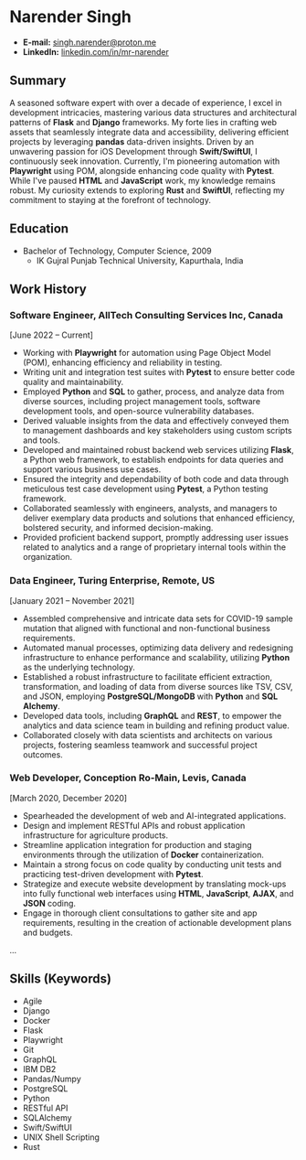 # Narender Singh

- **E-mail:** singh.narender@proton.me
- **LinkedIn:** [linkedin.com/in/mr-narender](linkedin.com/in/mr-narender)

## Summary
A seasoned software expert with over a decade of experience, I excel in development intricacies, mastering various data structures and architectural patterns of **Flask** and **Django** frameworks. My forte lies in crafting web assets that seamlessly integrate data and accessibility, delivering efficient projects by leveraging **pandas** data-driven insights. Driven by an unwavering passion for iOS Development through **Swift/SwiftUI**, I continuously seek innovation. Currently, I'm pioneering automation with **Playwright** using POM, alongside enhancing code quality with **Pytest**. While I've paused **HTML** and **JavaScript** work, my knowledge remains robust. My curiosity extends to exploring **Rust** and **SwiftUI**, reflecting my commitment to staying at the forefront of technology.

## Education
- Bachelor of Technology, Computer Science, 2009
  - IK Gujral Punjab Technical University, Kapurthala, India

## Work History

### Software Engineer, AllTech Consulting Services Inc, Canada
[June 2022 – Current]
- Working with **Playwright** for automation using Page Object Model (POM), enhancing efficiency and reliability in testing.
- Writing unit and integration test suites with **Pytest** to ensure better code quality and maintainability.
- Employed **Python** and **SQL** to gather, process, and analyze data from diverse sources, including project management tools, software development tools, and open-source vulnerability databases.
- Derived valuable insights from the data and effectively conveyed them to management dashboards and key stakeholders using custom scripts and tools.
- Developed and maintained robust backend web services utilizing **Flask**, a Python web framework, to establish endpoints for data queries and support various business use cases.
- Ensured the integrity and dependability of both code and data through meticulous test case development using **Pytest**, a Python testing framework.
- Collaborated seamlessly with engineers, analysts, and managers to deliver exemplary data products and solutions that enhanced efficiency, bolstered security, and informed decision-making.
- Provided proficient backend support, promptly addressing user issues related to analytics and a range of proprietary internal tools within the organization.

### Data Engineer, Turing Enterprise, Remote, US
[January 2021 – November 2021]
- Assembled comprehensive and intricate data sets for COVID-19 sample mutation that aligned with functional and non-functional business requirements.
- Automated manual processes, optimizing data delivery and redesigning infrastructure to enhance performance and scalability, utilizing **Python** as the underlying technology.
- Established a robust infrastructure to facilitate efficient extraction, transformation, and loading of data from diverse sources like TSV, CSV, and JSON, employing **PostgreSQL/MongoDB** with **Python** and **SQL Alchemy**.
- Developed data tools, including **GraphQL** and **REST**, to empower the analytics and data science team in building and refining product value.
- Collaborated closely with data scientists and architects on various projects, fostering seamless teamwork and successful project outcomes.

### Web Developer, Conception Ro-Main, Levis, Canada
[March 2020, December 2020]
- Spearheaded the development of web and AI-integrated applications.
- Design and implement RESTful APIs and robust application infrastructure for agriculture products.
- Streamline application integration for production and staging environments through the utilization of **Docker** containerization.
- Maintain a strong focus on code quality by conducting unit tests and practicing test-driven development with **Pytest**.
- Strategize and execute website development by translating mock-ups into fully functional web interfaces using **HTML**, **JavaScript**, **AJAX**, and **JSON** coding.
- Engage in thorough client consultations to gather site and app requirements, resulting in the creation of actionable development plans and budgets.

...

## Skills (Keywords)
- Agile
- Django
- Docker
- Flask
- Playwright
- Git
- GraphQL
- IBM DB2
- Pandas/Numpy
- PostgreSQL
- Python
- RESTful API
- SQLAlchemy
- Swift/SwiftUI
- UNIX Shell Scripting
- Rust
